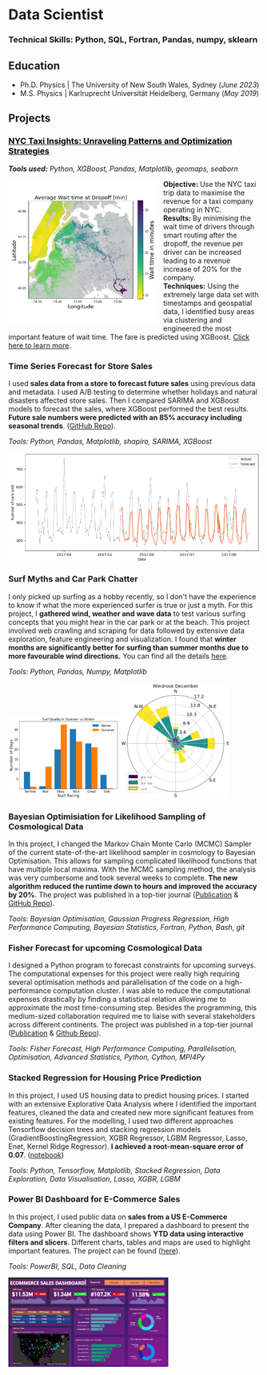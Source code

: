 # Data Scientist

### Technical Skills: Python, SQL, Fortran, Pandas, numpy, sklearn

## Education
- Ph.D. Physics | The University of New South Wales, Sydney (_June 2023_)
- M.S. Physics | Karlruprecht Universität Heidelberg, Germany (_May 2019_)

## Projects

### [<span style="color: black;"> NYC Taxi Insights: Unraveling Patterns and Optimization Strategies</span>](https://jcwons.github.io/github-blogs/2023/11/15/NYC-Taxi-Insights-Unraveling-Patterns-and-Optimization-Strategies.html)
<div style="margin-bottom: 2px"> <i><strong>Tools used:</strong> Python, XGBoost, Pandas, Matplotlib, geomaps, seaborn </i></div>
<p align="left">
  <img src="/files/img/average_wait_location_top.png" alt="Image Description" width="300" height="290" style="float:left; margin-right:10px;">
   <strong> Objective: </strong> Use the NYC taxi trip data to maximise the revenue for a taxi company operating in NYC. <br>
  <strong> Results: </strong> By minimising the wait time of drivers through smart routing after the dropoff, the revenue per driver can be increased leading to a revenue increase of 20% for the company.<br>
 <strong>Techniques:</strong> Using the extremely large data set with timestamps and geospatial data, I identified busy areas via clustering and engineered the most important feature of wait time. The fare is predicted using XGBoost. <a href="https://jcwons.github.io/github-blogs/2023/11/15/NYC-Taxi-Insights-Unraveling-Patterns-and-Optimization-Strategies.html">Click here to learn more</a>.
</p>

### **Time Series Forecast for Store Sales**
I used **sales data from a store to forecast future sales** using previous data and metadata. I used A/B testing to determine whether holidays and natural disasters affected store sales. Then I compared SARIMA and XGBoost models to forecast the sales, where XGBoost performed the best results. **Future sale numbers were predicted with an 85% accuracy including seasonal trends**.  ([GitHub Repo]([https://github.com/jcwons/BayOp](https://github.com/jcwons/TimeSeriesForecast/))).

*Tools: Python, Pandas, Matplotlib, shapiro, SARIMA, XGBoost*

<img src="./files/img/TS_Forecast.png" width="520" />

### **Surf Myths and Car Park Chatter**
I only picked up surfing as a hobby recently, so I don't have the experience to know if what the more experienced surfer is true or just a myth. For this project, I **gathered wind, weather and wave data** to test various surfing concepts that you might hear in the car park or at the beach. This project involved web crawling and scraping for data followed by extensive data exploration, feature engineering and visualization. I found that **winter months are significantly better for surfing than summer months due to more favourable wind directions.** You can find all the details [here](https://github.com/jcwons/SurfMyths-vs-Data).

*Tools: Python, Pandas, Numpy, Matplotlib* 

<img src="./files/img/Summer_vs_Winter.png" width="220"/> <img src="./files/img/Windrose.png" width="220" />

### **Bayesian Optimisiation for Likelihood Sampling of Cosmological Data**
In this project, I changed the Markov Chain Monte Carlo (MCMC) Sampler of the current state-of-the-art likelihood sampler in cosmology to Bayesian Optimisation. This allows for sampling complicated likelihood functions that have multiple local maxima. With the MCMC sampling method, the analysis was very cumbersome and took several weeks to complete. **The new algorithm reduced the runtime down to hours and improved the accuracy by 20%**. The project was published in a top-tier journal ([Publication](https://iopscience.iop.org/article/10.1088/1475-7516/2022/03/036) & [GitHub Repo](https://github.com/jcwons/BayOp)).

*Tools: Bayesian Optimisation, Gaussian Progress Regression, High Performance Computing, Bayesian Statistics, Fortran, Python, Bash, git*

### **Fisher Forecast for upcoming Cosmological Data**
I designed a Python program to forecast constraints for upcoming surveys. The computational expenses for this project were really high requiring several optimisation methods and parallelisation of the code on a high-performance computation cluster. I was able to reduce the computational expenses drastically by finding a statistical relation allowing me to approximate the most time-consuming step. Besides the programming, this medium-sized collaboration required me to liaise with several stakeholders across different continents. The project was published in a top-tier journal ([Publication](https://journals.aps.org/prd/abstract/10.1103/PhysRevD.108.L021305) & [Github Repo](https://github.com/jcwons/ksw_estimator)).

*Tools: Fisher Forecast, High Performance Computing, Parallelisation, Optimisation, Advanced Statistics, Python, Cython, MPI4Py*

### **Stacked Regression for Housing Price Prediction**
In this project, I used US housing data to predict housing prices. I started with an extensive Explorative Data Analysis where I identified the important features, cleaned the data and created new more significant features from existing features. For the modelling, I used two different approaches Tensorflow decision trees and stacking regression models (GradientBoostingRegression, XGBR Regressor, LGBM Regressor, Lasso, Enet, Kernel Ridge Regressor). **I achieved a root-mean-square error of 0.07**. ([notebook](https://github.com/jcwons/HousePrice_Regression/blob/main/eda-stacking-and-tensorflow-decision-trees.ipynb))

*Tools: Python, Tensorflow, Matplotlib, Stacked Regression, Data Exploration, Data Visualisation, Lasso, XGBR, LGBM*

### **Power BI Dashboard for E-Commerce Sales**
In this project, I used public data on **sales from a US E-Commerce Company**. After cleaning the data, I prepared a dashboard to present the data using Power BI. The dashboard shows **YTD data using interactive filters and slicers**. Different charts, tables and maps are used to highlight important features. The project can be found ([here](https://github.com/jcwons/PowerBI_ECommerce)).

*Tools: PowerBI, SQL, Data Cleaning*

<img src="./files/img/Dashboard_Ecommerce.png" width="320" />




